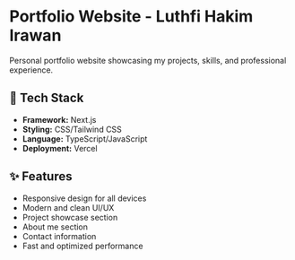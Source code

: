 # Portfolio Website - Luthfi Hakim Irawan

Personal portfolio website showcasing my projects, skills, and professional experience.

## 🚀 Tech Stack

- **Framework:** Next.js
- **Styling:** CSS/Tailwind CSS
- **Language:** TypeScript/JavaScript
- **Deployment:** Vercel

## ✨ Features

- Responsive design for all devices
- Modern and clean UI/UX
- Project showcase section
- About me section
- Contact information
- Fast and optimized performance

